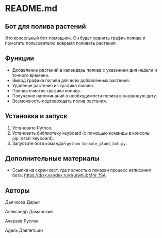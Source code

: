 **README.md**
===============

**Бот для полива растений**
----------------------------------------

Это консольный бот-помощник. Он будет хранить график полива и помогать пользователю вовремя поливать растения.


**Функции**
------------

*   Добавление растений в календарь полива с указанием дня недели и точного времени.
*   Вывод графика полива для всех добавленных растений.
*   Удаление растения из графика полива.
*   Полная очистка графика полива.
*   Получение напоминаний о необходимости полива в указанную дату.
*   Возможность подтверждать полив растения.



**Установка и запуск**
-----------------------

1.  Установите Python.
2.  Установить библиотеку keyboard (с помощью команды в консоль: pip install keyboard).
3.  Запустите бота командой `python Console_plant_bot.py`.


**Дополнительные материалы**
-----------------------

* Ссылка на скрин каст, где полностью показан процесс написания бота: https://disk.yandex.ru/d/urwtlJbM4r_fSA



**Авторы**
--------
Дьячкова Дарья  

Александр Доманский  

Ачараев Руслан  

Адель Давлетшин